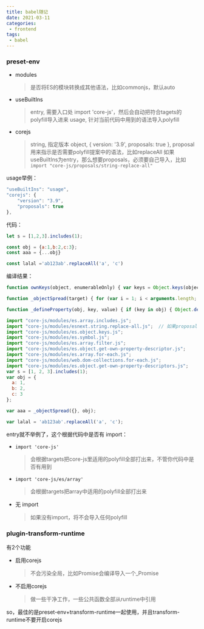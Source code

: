 ```yaml
---
title: babel随记
date: 2021-03-11
categories:
 - frontend
tags:
 - babel
---
```


### preset-env

- modules
    > 是否将ES的模块转换成其他语法，比如commonjs，默认auto
- useBuiltIns
    > entry, 需要入口处 import 'core-js'，然后会自动把符合tagets的polyfill导入进来
    > usage, 针对当前代码中用到的语法导入polyfill
- corejs
    > string, 指定版本
    > object, { version: '3.9', proposals: true }, proposal用来指示是否需要polyfill提案中的语法，比如replaceAll
    > 如果useBuiltIns为entry，那么想要proposals，必须要自己导入，比如``import "core-js/proposals/string-replace-all"``

usage举例：
``` js
"useBuiltIns": "usage",
"corejs": {
    "version": "3.9",
    "proposals": true
},
```
代码：
```js
let s = [1,2,3].includes(1);

const obj = {a:1,b:2,c:3};
const aaa = {...obj}

const lalal ='ab123ab'.replaceAll('a', 'c')
```
编译结果：
```js
function ownKeys(object, enumerableOnly) { var keys = Object.keys(object); if (Object.getOwnPropertySymbols) { var symbols = Object.getOwnPropertySymbols(object); if (enumerableOnly) symbols = symbols.filter(function (sym) { return Object.getOwnPropertyDescriptor(object, sym).enumerable; }); keys.push.apply(keys, symbols); } return keys; }

function _objectSpread(target) { for (var i = 1; i < arguments.length; i++) { var source = arguments[i] != null ? arguments[i] : {}; if (i % 2) { ownKeys(Object(source), true).forEach(function (key) { _defineProperty(target, key, source[key]); }); } else if (Object.getOwnPropertyDescriptors) { Object.defineProperties(target, Object.getOwnPropertyDescriptors(source)); } else { ownKeys(Object(source)).forEach(function (key) { Object.defineProperty(target, key, Object.getOwnPropertyDescriptor(source, key)); }); } } return target; }

function _defineProperty(obj, key, value) { if (key in obj) { Object.defineProperty(obj, key, { value: value, enumerable: true, configurable: true, writable: true }); } else { obj[key] = value; } return obj; }

import "core-js/modules/es.array.includes.js";
import "core-js/modules/esnext.string.replace-all.js";  // 如果proposals为false，将不会有这一行
import "core-js/modules/es.object.keys.js";
import "core-js/modules/es.symbol.js";
import "core-js/modules/es.array.filter.js";
import "core-js/modules/es.object.get-own-property-descriptor.js";
import "core-js/modules/es.array.for-each.js";
import "core-js/modules/web.dom-collections.for-each.js";
import "core-js/modules/es.object.get-own-property-descriptors.js";
var s = [1, 2, 3].includes(1);
var obj = {
  a: 1,
  b: 2,
  c: 3
};

var aaa = _objectSpread({}, obj);

var lalal = 'ab123ab'.replaceAll('a', 'c');
```

entry就不举例了，这个根据代码中是否有 import：
- ``import 'core-js'``
    > 会根据targets把core-js里适用的polyfill全部打出来，不管你代码中是否有用到
- ``import 'core-js/es/array'``
    > 会根据targets把array中适用的polyfill全部打出来
- 无 import
    > 如果没有import，将不会导入任何polyfill

### plugin-transform-runtime

有2个功能
- 启用corejs
    > 不会污染全局，比如Promise会编译导入一个_Promise
- 不启用corejs
    > 做一些干净工作，一些公共函数全部从runtime中引用

so，最佳的是preset-env+transform-runtime一起使用，并且transform-runtime不要开启corejs
